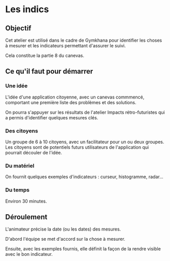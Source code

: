 # Les indics

## Objectif
Cet atelier est utilisé dans le cadre de Gymkhana pour identifier les choses à mesurer et les indicateurs permettant d'assurer le suivi.

Cela constitue la partie 8 du canevas.

## Ce qu'il faut pour démarrer

### Une idée
L'idée d'une application citoyenne, avec un canevas commmencé, comportant une première liste des problèmes et des solutions.

On pourra s'appuyer sur les résultats de l'atelier Impacts rétro-futuristes qui a permis d'identifier quelques mesures clés.

### Des citoyens
Un groupe de 6 à 10 citoyens, avec un facilitateur pour un ou deux groupes.
Les citoyens sont de potentiels futurs utilisateurs de l'application qui pourrait découler de l'idée.

### Du matériel
On fournit quelques exemples d'indicateurs : curseur, histogramme, radar…

### Du temps
Environ 30 minutes.

## Déroulement
L'animateur précise la date (ou les dates) des mesures.

D'abord l'équipe se met d'accord sur la chose à mesurer.

Ensuite, avec les exemples fournis, elle définit la façon de la rendre visible avec le bon indicateur.
